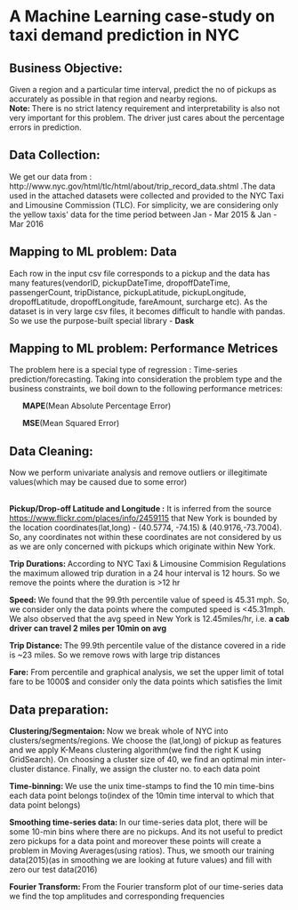 # A Machine Learning case-study on taxi demand prediction in NYC
<h2> Business Objective: </h2>
<p> Given a region and a particular time interval, predict the no of pickups as accurately as possible in that region and nearby regions.
 <br><b>Note: </b> There is no strict latency requirement and interpretability is also not very important for this problem. The driver just cares about the percentage errors in prediction.
<h2> Data Collection: </h2>
<p>
We get our data from : http://www.nyc.gov/html/tlc/html/about/trip_record_data.shtml .The data used in the attached datasets were collected and provided to the NYC Taxi and Limousine Commission (TLC). For simplicity, we are considering only the yellow taxis' data for the time period between Jan - Mar 2015 & Jan - Mar 2016 
</p>
<h2> Mapping to ML problem: Data</h2>
<p>Each row in the input csv file corresponds to a pickup and the data has many features(vendorID, pickupDateTime, dropoffDateTime, passengerCount, tripDistance, pickupLatitude, pickupLongitude, dropoffLatitude, dropoffLongitude, fareAmount, surcharge etc). As the dataset is in very large csv files, it becomes difficult to handle with pandas. So we use the purpose-built special library - <b>Dask</b>
</p>
<h2> Mapping to ML problem: Performance Metrices </h2>
<p>The problem here is a special type of regression : Time-series prediction/forecasting. Taking into consideration the problem type and the business constraints, we boil down to the following performance metrices:
<ol><b>MAPE</b>(Mean Absolute Percentage Error)</ol>
<ol><b>MSE</b>(Mean Squared Error)</ol>
</p>
<h2>Data Cleaning:</h2>
<p>Now we perform univariate analysis and remove outliers or illegitimate values(which may be caused due to some error)<br><br>
  
<b>Pickup/Drop-off Latitude and Longitude :</b> It is inferred from the source https://www.flickr.com/places/info/2459115 that New York   is bounded by the location coordinates(lat,long) - (40.5774, -74.15) & (40.9176,-73.7004). So, any coordinates not within these             coordinates are not considered by us as we are only concerned with pickups which originate within New York.<br>

<b>Trip Durations: </b> According to NYC Taxi & Limousine Commision Regulations the maximum allowed trip duration in a 24 hour interval is 12 hours. So we remove the points where the duration is >12 hr<br>

<b>Speed: </b> We found that the 99.9th percentile value of speed is 45.31 mph. So, we consider only the data points where the computed speed is <45.31mph. We also observed that the avg speed in New York is 12.45miles/hr, i.e. <b>a cab driver can travel 2 miles per 10min on avg</b><br>

<b>Trip Distance: </b>The 99.9th percentile value of the distance covered in a ride is ~23 miles. So we remove rows with large trip distances<br>

<b> Fare:</b> From percentile and graphical analysis, we set the upper limit of total fare to be 1000$ and consider only the data points which satisfies the limit 
</p>

<h2> Data preparation: </h2>
<p>
<b>Clustering/Segmentaion: </b> Now we break whole of NYC into clusters/segments/regions. We choose the (lat,long) of pickup as features and we apply K-Means clustering algorithm(we find the right K using GridSearch). On choosing a cluster size of 40, we find an optimal min inter-cluster distance. Finally, we assign the cluster no. to each data point<br>
  
<b>Time-binning: </b> We use the unix time-stamps to find the 10 min time-bins each data point belongs to(index of the 10min time interval to which that data point belongs)<br>

<b> Smoothing time-series data: </b> In our time-series data plot, there will be some 10-min bins where there are no pickups. And its not useful to predict zero pickups for a data point and moreover these points will create a problem in Moving Averages(using ratios). Thus, we smooth our training data(2015)(as in smoothing we are looking at future values) and fill with zero our test data(2016)<br>

<b> Fourier Transform: </b> From the Fourier transform plot of our time-series data we find the top amplitudes and corresponding frequencies
</p> 

